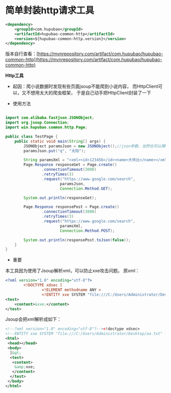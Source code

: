 # 简单封装http请求工具

```xml
<dependency>
    <groupId>com.hupubao</groupId>
    <artifactId>hupubao-common-http</artifactId>
    <version>${hupubao-common-http.version}</version>
</dependency>
```

版本自行查看：[https://mvnrepository.com/artifact/com.hupubao/hupubao-common-http](https://mvnrepository.com/artifact/com.hupubao/hupubao-common-http)

**Http工具**
- 起因：爬小说数据时发现有些页面jsoup不能爬到小说内容，
而HttpClient可以，又不想用太大的爬虫框架，
于是自己动手把HttpClient封装了一下

- 使用方法

```java

import com.alibaba.fastjson.JSONObject;
import org.jsoup.Connection;
import win.hupubao.common.http.Page;

public class TestPage {
    public static void main(String[] args) {
        JSONObject paramsJson = new JSONObject();//json参数，当然也可以用Map
        paramsJson.put("q", "太阳");

        String paramsXml = "<xml><id>123456</id><name>大帅比</name></xml>";//raw参数，post方式
        Page.Response responseGet = Page.create()
                .connectionTimeout(3000)
                .retryTimes(3)
                .request("https://www.google.com/search",
                        paramsJson,
                        Connection.Method.GET);

        System.out.println(responseGet);

        Page.Response responsePost = Page.create()
                .connectionTimeout(3000)
                .retryTimes(3)
                .request("https://www.google.com/search",
                        paramsXml,
                        Connection.Method.POST);

        System.out.println(responsePost.toJson(false));
    }
}

```

- 重要

本工具因为使用了Jsoup解析xml，可以防止xxe攻击问题。
原xml：
```xml
<?xml version="1.0" encoding="utf-8"?>
        <!DOCTYPE xdsec [
                <!ELEMENT methodname ANY >
                <!ENTITY xxe SYSTEM "file:///C:/Users/Administrator/Desktop/aa.txt" >]>
<test>
    <content>&xxe;</content>
</test>

```
Jsoup会把xml解析成如下：
```xml
<!--?xml version="1.0" encoding="utf-8"?--><!doctype xdsec>
<!--ENTITY xxe SYSTEM "file:///C:/Users/Administrator/Desktop/aa.txt" -->
<html>
 <head></head>
 <body>
  ]&gt; 
  <test> 
   <content>
    &amp;xxe;
   </content> 
  </test>
 </body>
</html>
```
